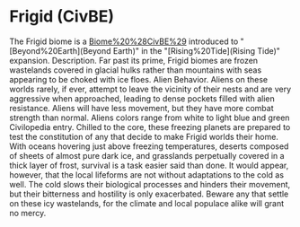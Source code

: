 # Frigid (CivBE)

The Frigid biome is a [Biome%20%28CivBE%29](biome) introduced to "[Beyond%20Earth](Beyond Earth)" in the "[Rising%20Tide](Rising Tide)" expansion.
Description.
Far past its prime, Frigid biomes are frozen wastelands covered in glacial hulks rather than mountains with seas appearing to be choked with ice floes.
Alien Behavior.
Aliens on these worlds rarely, if ever, attempt to leave the vicinity of their nests and are very aggressive when approached, leading to dense pockets filled with alien resistance. Aliens will have less movement, but they have more combat strength than normal.
Aliens colors range from white to light blue and green
Civilopedia entry.
Chilled to the core, these freezing planets are prepared to test the constitution of any that decide to make Frigid worlds their home. With oceans hovering just above freezing temperatures, deserts composed of sheets of almost pure dark ice, and grasslands perpetually covered in a thick layer of frost, survival is a task easier said than done. It would appear, however, that the local lifeforms are not without adaptations to the cold as well. The cold slows their biological processes and hinders their movement, but their bitterness and hostility is only exacerbated. Beware any that settle on these icy wastelands, for the climate and local populace alike will grant no mercy.